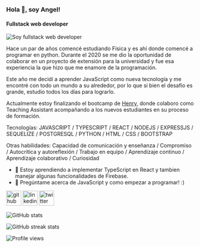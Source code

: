 ### Hola 👋, soy Angel!
#### Fullstack web developer
![Soy fullstack web developer](https://www.titechglobal.com/wp-content/uploads/2019/07/hire-javascript-developer-banner-1024x272.jpg)

Hace un par de años comencé estudiando Física y es ahí donde comencé a programar en python. Durante el 2020 se me dio la oportunidad de colaborar en un proyecto de extensión para la universidad y fue esa experiencia la que hizo que me enamore de la programación.

Este año me decidí a aprender JavaScript como nueva tecnología y me encontré con todo un mundo a su alrededor, por lo que si bien el desafío es grande, estudio todos los días para lograrlo.

Actualmente estoy finalizando el bootcamp de [Henry](https://www.soyhenry.com/), donde colaboro como Teaching Assistant acompañando a los nuevos estudiantes en su proceso de formación.

Tecnologías: JAVASCRIPT / TYPESCRIPT / REACT / NODEJS / EXPRESSJS / SEQUELIZE / POSTGRESQL / PYTHON / HTML / CSS / BOOTSTRAP 

Otras habilidades: Capacidad de comunicación y enseñanza / Compromiso / Autocritica y autoreflexión / Trabajo en equipo / Aprendizaje continuo / Aprendizaje colaborativo / Curiosidad  

- 🌱 Estoy aprendiendo a implementar TypeScript en React y tambien manejar algunas funcionalidades de  Firebase. 
- 💬 Pregúntame acerca de JavaScript y como empezar a programar! :) 


[<img src='https://cdn.jsdelivr.net/npm/simple-icons@3.0.1/icons/github.svg' alt='github' height='40'>](https://github.com/AngelARVM)  [<img src='https://cdn.jsdelivr.net/npm/simple-icons@3.0.1/icons/linkedin.svg' alt='linkedin' height='40'>](https://www.linkedin.com/in/angel-andres-romero/)  [<img src='https://cdn.jsdelivr.net/npm/simple-icons@3.0.1/icons/twitter.svg' alt='twitter' height='40'>](https://twitter.com/angelarvm1)  

![GitHub stats](https://github-readme-stats.vercel.app/api?username=AngelARVM&show_icons=true&count_private=true)  

![GitHub streak stats](https://github-readme-streak-stats.herokuapp.com/?user=AngelARVM)  

![Profile views](https://gpvc.arturio.dev/AngelARVM)  

<!-- banner -->

<!-- contacto -->

<!-- descripcion general -->

<!-- skills -->
  <!-- hard -->
  <!-- soft -->

<!-- proyectos -->

<!--
**AngelARVM/AngelARVM** is a ✨ _special_ ✨ repository because its `README.md` (this file) appears on your GitHub profile.

Here are some ideas to get you started:

- 🔭 I’m currently working on ...
- 🌱 I’m currently learning ...
- 👯 I’m looking to collaborate on ...
- 🤔 I’m looking for help with ...
- 💬 Ask me about ...
- 📫 How to reach me: ...
- 😄 Pronouns: ...
- ⚡ Fun fact: ...
-->
